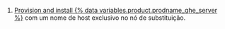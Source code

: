 1. [Provision and install {% data variables.product.prodname_ghe_server %}](/enterprise/admin/guides/installation/setting-up-a-github-enterprise-server-instance) com um nome de host exclusivo no nó de substituição.
